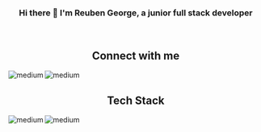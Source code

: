 <div align="center">

  ### Hi there 👋 I'm Reuben George, a junior full stack developer
  <br/>

  ## Connect with me
  <div style="margin-left:auto;margin-right:auto">
    <a href="https://www.linkedin.com/in/reuben-george-19805014a/" target="_blank">
      <img align="left" alt="medium" src="https://img.shields.io/badge/LinkedIn-0077B5?style=for-the-badge&logo=linkedin&logoColor=white" />
    </a>
    <a href="./assets/docs/reuben-george-cv.pdf" target="_blank">
      <img align="left" alt="medium" src="https://img.shields.io/badge/Adobe%20Acrobat%20Reader-FFFFFF?style=for-the-badge&logo=adobeacrobatreader&logoColor=EC1C24" />
    </a>
  </div>
  <br/>

  ## Tech Stack
  <div align="center">
  <!-- HTML, CSS, SCSS. JavaScript, REact, Java, Git, GitHub, Python, Jest, Cypress, NPM, Python  -->
    <img align="left" alt="medium" src="https://img.shields.io/badge/HTML5-E34F26?style=for-the-badge&logo=html5&logoColor=FFFFFF" />
    <img align="left" alt="medium" src="https://img.shields.io/badge/CSS33-1572B6?style=for-the-badge&logo=css3&logoColor=FFFFFF" />

  </div>
  <br/>
</div>

<!--
**r7george/r7george** is a ✨ _special_ ✨ repository because its `README.md` (this file) appears on your GitHub profile.

Here are some ideas to get you started:

- 🔭 I’m currently working on ...
- 🌱 I’m currently learning ...
- 👯 I’m looking to collaborate on ...
- 🤔 I’m looking for help with ...
- 💬 Ask me about ...
- 📫 How to reach me: ...
- 😄 Pronouns: ...
- ⚡ Fun fact: ...
-->
